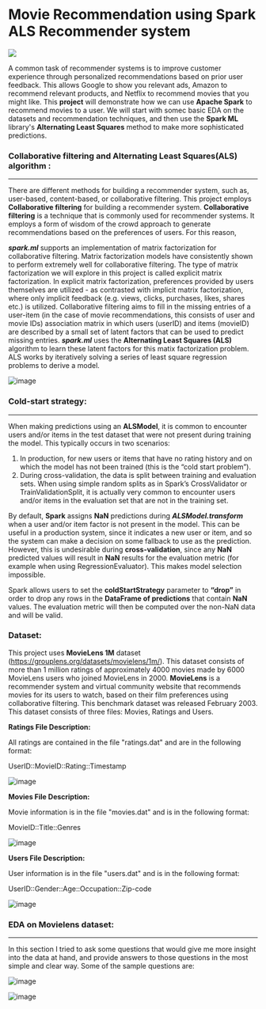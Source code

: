
# Movie Recommendation using Spark ALS Recommender system
<img src="https://media.giphy.com/media/2eKtgBTca0l4atcsPI/giphy.gif?cid=790b76111152f32a380d5cd59abdd73471f8a3f78e9ecaaf&rid=giphy.gif&ct=g" />

A common task of recommender systems is to improve customer experience through personalized recommendations based on prior user feedback. This allows Google to show you relevant ads, Amazon to recommend relevant products, and Netflix to recommend movies that you might like. This <b>project</b> will demonstrate how we can use <b>Apache Spark</b> to recommend movies to a user. We will start with somec basic EDA on the datasets and recommendation techniques, and then use the <b>Spark ML</b> library's <b>Alternating Least Squares</b> method to make more sophisticated predictions.

### <b>Collaborative filtering and Alternating Least Squares(ALS) algorithm :</b>
---------------------------------------------------------------------------------
There are different methods for building a recommender system, such as, user-based, content-based, or collaborative filtering. This project employs <b>Collaborative filtering</b> for building a recommender system. <b>Collaborative filtering</b> is a technique that is commonly used for recommender systems. It employs a form of wisdom of the crowd approach to generate recommendations based on the preferences of users. For this reason, 

<b><i>spark.ml</i></b> supports an implementation of matrix factorization for collaborative filtering. Matrix factorization models have consistently shown to perform extremely well for collaborative filtering. The type of matrix factorization we will explore in this project is called explicit matrix factorization. In explicit matrix factorization, preferences provided by users themselves are utilized - as contrasted with implicit matrix factorization, where only implicit feedback (e.g. views, clicks, purchases, likes, shares etc.) is utilized. Collaborative filtering aims to fill in the missing entries of a user-item (in the case of movie recommendations, this consists of user and movie IDs) association matrix in which users (userID) and items (movieID) are described by a small set of latent factors that can be used to predict missing entries. <b><i>spark.ml</i></b> uses the <b>Alternating Least Squares (ALS)</b> algorithm to learn these latent factors for this matix factorization problem. ALS works by iteratively solving a series of least square regression problems to derive a model.

![image](https://user-images.githubusercontent.com/66075772/133675900-3d3e7058-9350-48fe-8f5a-aa5b6d2f774c.png)


### <b>Cold-start strategy:</b>
--------------------------------
When making predictions using an <b>ALSModel</b>, it is common to encounter users and/or items in the test dataset that were not present during training the model. This typically occurs in two scenarios:

1. In production, for new users or items that have no rating history and on which the model has not been trained (this is the “cold start problem”).
2. During cross-validation, the data is split between training and evaluation sets. When using simple random splits as in Spark’s CrossValidator or TrainValidationSplit, it is      actually very common to encounter users and/or items in the evaluation set that are not in the training set.

By default, <b>Spark</b> assigns <b>NaN</b> predictions during <b><i>ALSModel.transform</i></b> when a user and/or item factor is not present in the model. This can be useful in a production system, since it indicates a new user or item, and so the system can make a decision on some fallback to use as the prediction.
However, this is undesirable during <b>cross-validation</b>, since any <b>NaN</b> predicted values will result in <b>NaN</b> results for the evaluation metric (for example when using RegressionEvaluator). This makes model selection impossible.

Spark allows users to set the <b>coldStartStrategy</b> parameter to <b>“drop”</b> in order to drop any rows in the <b>DataFrame of predictions</b> that contain <b>NaN</b> values. The evaluation metric will then be computed over the non-NaN data and will be valid.

### <b> Dataset:</b>

This project uses <b>MovieLens 1M</b> dataset (https://grouplens.org/datasets/movielens/1m/). This dataset consists of more than 1 million ratings of approximately 4000 movies made by 6000 MovieLens users who joined MovieLens in 2000. <b>MovieLens</b> is a recommender system and virtual community website that recommends movies for its users to watch, based on their film preferences using collaborative filtering. This benchmark dataset was released February 2003.
This dataset consists of three files: Movies, Ratings and Users.

<b>Ratings File Description:</b>

All ratings are contained in the file "ratings.dat" and are in the
following format:

UserID::MovieID::Rating::Timestamp

![image](https://user-images.githubusercontent.com/66075772/133790133-8591e896-b412-4e6b-bba9-7524e8edf40d.png)

<b>Movies File Description:</b>

Movie information is in the file "movies.dat" and is in the following
format:

MovieID::Title::Genres

![image](https://user-images.githubusercontent.com/66075772/133790486-41c099c6-240c-407f-ab64-8fc9cf7e06c1.png)

<b>Users File Description:</b>

User information is in the file "users.dat" and is in the following
format:

UserID::Gender::Age::Occupation::Zip-code

![image](https://user-images.githubusercontent.com/66075772/133791342-960aa8ad-f732-4de7-a9ba-2d1b39c27ed3.png)

### <b>EDA on Movielens dataset:</b>
------------------------------------
In this section I tried to ask some questions that would give me more insight into the data at hand, and provide answers to those questions in the most simple and clear way.
Some of the sample questions are:

![image](https://user-images.githubusercontent.com/66075772/133797609-2a66f64c-a711-44fc-996c-956f1e5d34fb.png)

![image](https://user-images.githubusercontent.com/66075772/133797783-82d04c8d-ad23-421e-9699-76361fe045f2.png)








  
